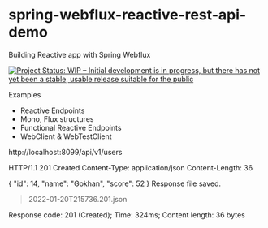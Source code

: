 # spring-webflux-reactive-rest-api-demo
 
Building Reactive app with Spring Webflux

[![Project Status: WIP – Initial development is in progress, but there has not yet been a stable, usable release suitable for the public](https://www.repostatus.org/badges/latest/wip.svg)](https://www.repostatus.org/#wip)

Examples

* Reactive Endpoints
* Mono, Flux structures
* Functional Reactive Endpoints
* WebClient & WebTestClient



http://localhost:8099/api/v1/users

HTTP/1.1 201 Created
Content-Type: application/json
Content-Length: 36

{
"id": 14,
"name": "Gokhan",
"score": 52
}
Response file saved.
> 2022-01-20T215736.201.json

Response code: 201 (Created); Time: 324ms; Content length: 36 bytes

